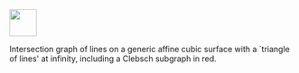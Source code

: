 <img src="https://github.com/proffelsen.github.io/figures/lines_affine_cubic.png" width="48">

Intersection graph of lines on a generic affine cubic surface with a `triangle of lines' at infinity, including a Clebsch subgraph in red.
